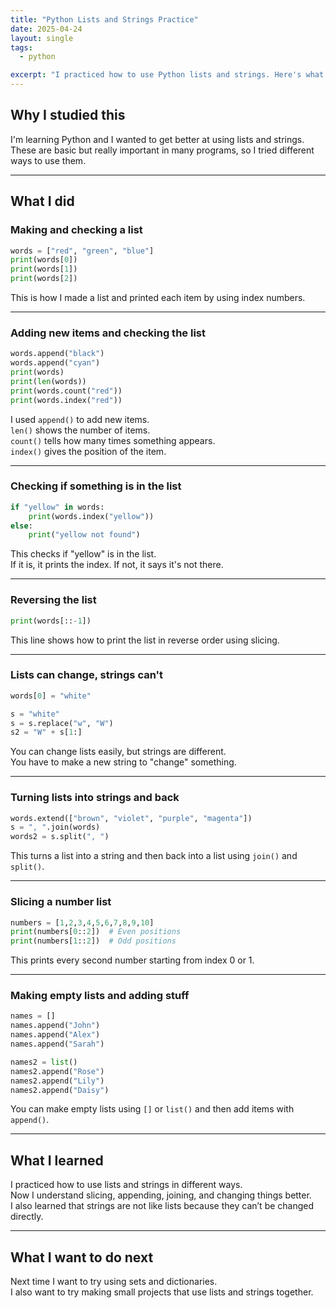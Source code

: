 ```yaml
---
title: "Python Lists and Strings Practice"
date: 2025-04-24
layout: single
tags:
  - python

excerpt: "I practiced how to use Python lists and strings. Here's what I learned through some simple examples."
---
```


## Why I studied this

I'm learning Python and I wanted to get better at using lists and strings.  
These are basic but really important in many programs, so I tried different ways to use them.

---

## What I did

### Making and checking a list

```python
words = ["red", "green", "blue"]
print(words[0])
print(words[1])
print(words[2])
```

This is how I made a list and printed each item by using index numbers.

---

### Adding new items and checking the list

```python
words.append("black")
words.append("cyan")
print(words)
print(len(words))
print(words.count("red"))
print(words.index("red"))
```

I used `append()` to add new items.  
`len()` shows the number of items.  
`count()` tells how many times something appears.  
`index()` gives the position of the item.

---

### Checking if something is in the list

```python
if "yellow" in words:
    print(words.index("yellow"))
else:
    print("yellow not found")
```

This checks if "yellow" is in the list.  
If it is, it prints the index. If not, it says it's not there.

---

### Reversing the list

```python
print(words[::-1])
```

This line shows how to print the list in reverse order using slicing.

---

### Lists can change, strings can't

```python
words[0] = "white"

s = "white"
s = s.replace("w", "W")
s2 = "W" + s[1:]
```

You can change lists easily, but strings are different.  
You have to make a new string to "change" something.

---

### Turning lists into strings and back

```python
words.extend(["brown", "violet", "purple", "magenta"])
s = ", ".join(words)
words2 = s.split(", ")
```

This turns a list into a string and then back into a list using `join()` and `split()`.

---

### Slicing a number list

```python
numbers = [1,2,3,4,5,6,7,8,9,10]
print(numbers[0::2])  # Even positions
print(numbers[1::2])  # Odd positions
```

This prints every second number starting from index 0 or 1.

---

### Making empty lists and adding stuff

```python
names = []
names.append("John")
names.append("Alex")
names.append("Sarah")

names2 = list()
names2.append("Rose")
names2.append("Lily")
names2.append("Daisy")
```

You can make empty lists using `[]` or `list()` and then add items with `append()`.

---

## What I learned

I practiced how to use lists and strings in different ways.  
Now I understand slicing, appending, joining, and changing things better.  
I also learned that strings are not like lists because they can’t be changed directly.

---

## What I want to do next

Next time I want to try using sets and dictionaries.  
I also want to try making small projects that use lists and strings together.
